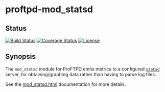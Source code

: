 proftpd-mod_statsd
==================

Status
------
[![Build Status](https://travis-ci.org/Castaglia/proftpd-mod_statsd.svg?branch=master)](https://travis-ci.org/Castaglia/proftpd-mod_statsd)
[![Coverage Status](https://coveralls.io/repos/github/Castaglia/proftpd-mod_statsd/badge.svg)](https://coveralls.io/github/Castaglia/proftpd-mod_statsd)
[![License](https://img.shields.io/badge/license-GPL-brightgreen.svg)](https://img.shields.io/badge/license-GPL-brightgreen.svg)

Synopsis
--------
The `mod_statsd` module for ProFTPD emits metrics to a configured
[`statsd`](https://github.com/etsy/statsd) server, for obtaining/graphing
data rather than having to parse log files.

See the [mod_statsd.html](https://htmlpreview.github.io/?https://github.com/Castaglia/proftpd-mod_statsd/blob/master/mod_statsd.html) documentation for more
details.
